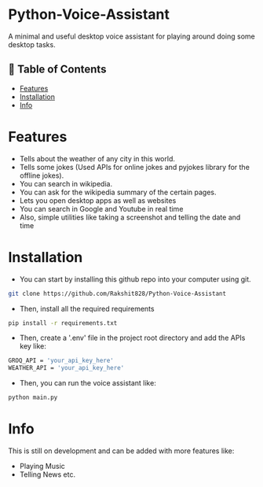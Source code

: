 # Python-Voice-Assistant
A minimal and useful desktop voice assistant for playing around doing some desktop tasks.

## 📑 Table of Contents
- [Features](#features)
- [Installation](#installation)
- [Info](#info)

# Features
- Tells about the weather of any city in this world.
- Tells some jokes (Used APIs for online jokes and pyjokes library for the offline jokes).
- You can search in wikipedia.
- You can ask for the wikipedia summary of the certain pages.
- Lets you open desktop apps as well as websites
- You can search in Google and Youtube in real time
- Also, simple utilities like taking a screenshot and telling the date and time 


# Installation

- You can start by installing this github repo into your computer using git.
```bash
git clone https://github.com/Rakshit828/Python-Voice-Assistant
```
- Then, install all the required requirements
```bash
pip install -r requirements.txt
```
- Then, create a '.env' file in the project root directory and add the APIs key like:
```bash
GROQ_API = 'your_api_key_here'
WEATHER_API = 'your_api_key_here'
```
- Then, you can run the voice assistant like:
```bash
python main.py
```

# Info
This is still on development and can be added with more features like:
- Playing Music
- Telling News
  etc.
